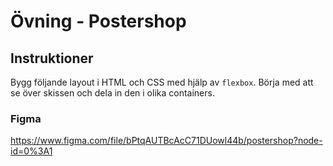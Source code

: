 # Övning - Postershop

## Instruktioner

Bygg följande layout i HTML och CSS med hjälp av `flexbox`. Börja med att se över skissen och dela in den i olika containers.

### Figma

https://www.figma.com/file/bPtqAUTBcAcC71DUowl44b/postershop?node-id=0%3A1
